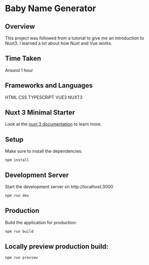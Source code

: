 # Baby Name Generator

## Overview

This project was followed from a tutorial to give me an introduction to Nuxt3. I learned a lot about how Nuxt and Vue works.

## Time Taken

Around 1 hour

## Frameworks and Languages

HTML CSS TYPESCRIPT VUE3 NUXT3

## Nuxt 3 Minimal Starter

Look at the [nuxt 3 documentation](https://v3.nuxtjs.org) to learn more.

## Setup

Make sure to install the dependencies:
```
npm install
```

## Development Server

Start the development server on http://localhost:3000

```bash
npm run dev
```

## Production

Build the application for production:

```bash
npm run build
```

## Locally preview production build:

```bash
npm run preview
```
